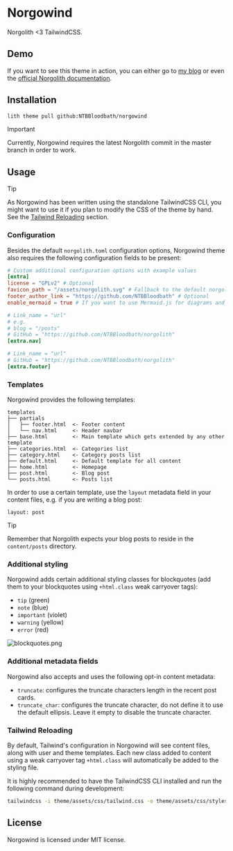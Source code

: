 # Norgowind
Norgolith <3 TailwindCSS.

## Demo

If you want to see this theme in action, you can either go to [my blog](https://amartin.beer) or even the [official Norgolith documentation](https://norgolith.amartin.beer).

## Installation
```bash
lith theme pull github:NTBBloodbath/norgowind
```

> [!IMPORTANT]
>
> Currently, Norgowind requires the latest Norgolith commit in the master branch in order to work.

## Usage

> [!TIP]
>
> As Norgowind has been written using the standalone TailwindCSS CLI, you might want to use it if
> you plan to modify the CSS of the theme by hand. See the [Tailwind Reloading](#tailwind-reloading) section.

### Configuration
Besides the default `norgolith.toml` configuration options, Norgowind theme also requires the following configuration fields to be present:

```toml
# Custom additional configuration options with example values
[extra]
license = "GPLv2" # Optional
favicon_path = "/assets/norgolith.svg" # Fallback to the default norgolith favicon
footer_author_link = "https://github.com/NTBBloodbath" # Optional
enable_mermaid = true # If you want to use Mermaid.js for diagrams and charts

# Link_name = "url"
# e.g.
# blog = "/posts"
# GitHub = "https://github.com/NTBBloodbath/norgolith"
[extra.nav]

# Link_name = "url"
# GitHub = "https://github.com/NTBBloodbath/norgolith"
[extra.footer]
```

### Templates
Norgowind provides the following templates:
```
templates
├── partials
│   ├── footer.html  <- Footer content
│   └── nav.html     <- Header navbar
├── base.html        <- Main template which gets extended by any other template
├── categories.html  <- Categories list
├── category.html    <- Category posts list
├── default.html     <- Default template for all content
├── home.html        <- Homepage
├── post.html        <- Blog post
└── posts.html       <- Posts list
```

In order to use a certain template, use the `layout` metadata field in your content files, e.g. if
you are writing a blog post:
```norg
layout: post
```

> [!TIP]
>
> Remember that Norgolith expects your blog posts to reside in the `content/posts` directory.

### Additional styling
Norgowind adds certain additional styling classes for blockquotes (add them to your blockquotes
using `+html.class` weak carryover tags):
- `tip` (green)
- `note` (blue)
- `important` (violet)
- `warning` (yellow)
- `error` (red)

![blockquotes.png](https://github.com/user-attachments/assets/d45e2e97-5e3b-43cb-8077-a16f737259b9)

### Additional metadata fields
Norgowind also accepts and uses the following opt-in content metadata:

- `truncate`: configures the truncate characters length in the recent post cards.
- `truncate_char`: configures the truncate character, do not define it to use the default ellipsis. Leave it empty to disable the truncate character.

### Tailwind Reloading
By default, Tailwind's configuration in Norgowind will see content files, along with user and theme
templates. Each new class added to content using a weak carryover tag `+html.class` will
automatically be added to the styling file.

It is highly recommended to have the TailwindCSS CLI installed and run the following command during
development:
```sh
tailwindcss -i theme/assets/css/tailwind.css -o theme/assets/css/styles.min.css --minify --watch
```

## License
Norgowind is licensed under MIT license.
